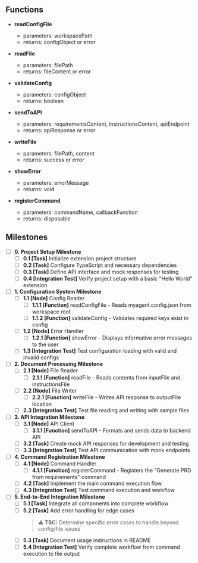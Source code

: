 ## Functions

- **readConfigFile**
  - parameters: workspacePath
  - returns: configObject or error

- **readFile**
  - parameters: filePath
  - returns: fileContent or error

- **validateConfig**
  - parameters: configObject
  - returns: boolean

- **sendToAPI**
  - parameters: requirementsContent, instructionsContent, apiEndpoint
  - returns: apiResponse or error

- **writeFile**
  - parameters: filePath, content
  - returns: success or error

- **showError**
  - parameters: errorMessage
  - returns: void

- **registerCommand**
  - parameters: commandName, callbackFunction
  - returns: disposable

## Milestones

- [ ] **0. Project Setup Milestone**
  - [ ] **0.1 [Task]** Initialize extension project structure
  - [ ] **0.2 [Task]** Configure TypeScript and necessary dependencies
  - [ ] **0.3 [Task]** Define API interface and mock responses for testing
  - [ ] **0.4 [Integration Test]** Verify project setup with a basic "Hello World" extension

- [ ] **1. Configuration System Milestone**
  - [ ] **1.1 [Node]** Config Reader
    - [ ] **1.1.1 [Function]** readConfigFile - Reads myagent.config.json from workspace root
    - [ ] **1.1.2 [Function]** validateConfig - Validates required keys exist in config
  - [ ] **1.2 [Node]** Error Handler
    - [ ] **1.2.1 [Function]** showError - Displays informative error messages to the user
  - [ ] **1.3 [Integration Test]** Test configuration loading with valid and invalid configs

- [ ] **2. Document Processing Milestone**
  - [ ] **2.1 [Node]** File Reader
    - [ ] **2.1.1 [Function]** readFile - Reads contents from inputFile and instructionsFile
  - [ ] **2.2 [Node]** File Writer
    - [ ] **2.2.1 [Function]** writeFile - Writes API response to outputFile location
  - [ ] **2.3 [Integration Test]** Test file reading and writing with sample files

- [ ] **3. API Integration Milestone**
  - [ ] **3.1 [Node]** API Client
    - [ ] **3.1.1 [Function]** sendToAPI - Formats and sends data to backend API
  - [ ] **3.2 [Task]** Create mock API responses for development and testing
  - [ ] **3.3 [Integration Test]** Test API communication with mock endpoints

- [ ] **4. Command Registration Milestone**
  - [ ] **4.1 [Node]** Command Handler
    - [ ] **4.1.1 [Function]** registerCommand - Registers the "Generate PRD from requirements" command
  - [ ] **4.2 [Task]** Implement the main command execution flow
  - [ ] **4.3 [Integration Test]** Test command execution and workflow

- [ ] **5. End-to-End Integration Milestone**
  - [ ] **5.1 [Task]** Integrate all components into complete workflow
  - [ ] **5.2 [Task]** Add error handling for edge cases
    > ⚠️ **TBC:** Determine specific error cases to handle beyond config/file issues
  - [ ] **5.3 [Task]** Document usage instructions in README
  - [ ] **5.4 [Integration Test]** Verify complete workflow from command execution to file output 